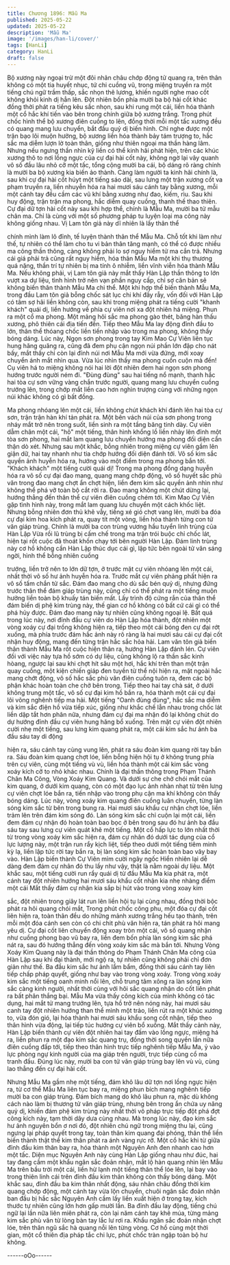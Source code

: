 ```yaml
---
title: Chương 1896: Mẫu Ma
published: 2025-05-22
updated: 2025-05-22
description: 'Mẫu Ma'
image: '/images/han-li/cover/'
tags: [HanLi]
category: HanLi
draft: false
---
```


Bộ xương này ngoại trừ một đôi nhãn châu chớp động tử quang
ra, trên thân không có một tia huyết nhục, tứ chi cuồng vũ, trong
miệng truyền ra một tiếng chú ngữ trầm thấp, sắc nhọn thê lương,
khiến người nghe mao cốt không khỏi kinh dị hẳn lên.
Đột nhiên bốn phía mười ba bộ hài cốt khác đồng thời phát ra
tiếng kêu sắc nhọn, sau khi rung một cái, liền hóa thành một cổ
hắc khí tiến vào bên trong chính giữa bộ xương trắng.
Trong phút chốc hình thể bộ xương điên cuồng to lên, đồng thời
mỗi một tấc xương đều có quang mang lưu chuyển, bắt đầu quỷ
dị biến hình.
Chỉ nghe được một trận bạo lôi muộn hưởng, bộ xương liền hóa
thành bảy tám trượng to, hắc sắc ma diễm lượn lờ toàn thân,
giống như thiên ngoại ma thần hàng lâm. Nhưng nếu ngưng thần
nhìn kỹ liền có thể kinh hãi phát hiện, trên các khúc xương thô to
nơi lồng ngực của cự đại hài cốt này, không ngờ lại vây quanh vô
số đầu lâu nhỏ cỡ một tấc, tổng cộng mười ba cái, bộ dáng rõ
ràng chính là mười ba bộ xương kia biến ảo thành.
Càng làm người ta kinh hãi chính là, sau khi cự đại hài cốt húyt
một tiếng sáo dài, sau lưng một trận xương cốt va phạm truyền
ra, liền nhuyễn hóa ra hai mươi sáu cánh tay bằng xương, mỗi
một cánh tay đều cầm các vũ khí bằng xương như đao, kiếm, rìu.
Sau khi huy động, trận trận ma phong, hắc diễm quay cuồng,
thanh thế thao thiên.
Cự đại dữ tợn hài cốt này sau khi hợp thể, chính là Mẫu Ma,
mười ba tử mẫu chân ma.
Chỉ là cùng với một số phương pháp tu luyện loại ma công này
không giống nhau. Vị Lam tôn giả này dĩ nhiên là lấy thân thể

chính mình làm lô đỉnh, tế luyện thành thân thể Mẫu Ma.
Chỗ tốt khi làm như thế, tự nhiên có thể làm cho tu vi bản thân
tăng mạnh, có thể có được nhiều ma công thần thông, càng
không phải lo sợ nguy hiểm tử ma cắn trả.
Nhưng cái giá phải trả cũng rất nguy hiểm, hóa thân Mẫu Ma một
khi thụ thương quá nặng, thần trí tự nhiên bị ma tính ô nhiễm, liền
vĩnh viễn hóa thành Mẫu Ma.
Nếu không phải, vị Lam tôn giả này mắt thấy Hàn Lập thần thông
to lớn vượt xa dự liệu, tình hình trở nên vạn phần nguy cấp, chỉ
sợ căn bản sẽ không biến thân thành Mẫu Ma chi thể.
Một khi hợp thể biến thành Mẫu Ma, trong đầu Lam tôn giả bỗng
chốc sát lục chi khí đầy rẫy, vốn đối với Hàn Lập có tâm sợ hãi
liền không còn, sau khi trong miệng phát ra tiếng cười "khanh
khách" quái dị, liền hướng về phía cự viên nơi xa đột nhiên há
miệng. Phun ra một cổ ma phong.
Một mảng hôi sắc ma phong gào thét, băng hàn thấu xương, phô
thiên cái địa tiến đến.
Tiếp theo Mẫu Ma lay động đỉnh đầu to lớn, thân thể thóang chốc
liền tiến nhập vào trong ma phong, không thấy bóng dáng.
Lúc này, Ngọn sơn phong trong tay Kim Mao Cự Viên liên tục
hung hăng quăng ra, cũng đã đem phụ cận ngọn núi phần lớn
đập cho nát bấy, mắt thấy chỉ còn lại đỉnh núi nơi Mẫu Ma mới
vừa đứng, mới xoay chuyển ánh mắt nhìn qua.
Vừa lúc nhìn thấy ma phong cuồn cuộn mà đến!
Cụ viên há to miệng không nói hai lời đột nhiên đem hai ngọn sơn
phong hướng trước người ném đi.
"Đùng đùng" sau hai tiếng nổ mạnh, thanh hắc hai tòa cự sơn
vững vàng chắn trước người, quang mang lưu chuyển cuồng
trướng lên, trong chớp mắt liền cao hơn nghìn trượng cùng với
những ngọn núi khác không có gì bất đồng.

Ma phong nhóang lên một cái, liền không chút khách khí đánh lên
hai tòa cự sơn, trận trận hàn khí tản phát ra.
Một bên vách núi của sơn phong trong nháy mắt trở nên trong
suốt, liền sinh ra một tầng băng tinh dày.
Cự viên dẫm chân một cái, "hô" một tiếng, thân hình khổng lồ liền
nhảy lên đỉnh một tòa sơn phong, hai mắt lam quang lưu chuyển
hướng ma phong đối diện cẩn thận dò xét.
Nhưng sau một khắc, bỗng nhiên trong miệng cự viên gầm lên
giận dữ, hai tay nhanh như tia chớp hướng đối diện đánh tới.
Vô số kim sắc quyền ảnh huyễn hóa ra, hướng vào một điểm
trong ma phong bắn tới.
"Khách khách" một tiếng cười quái dị!
Trong ma phong đồng dạng huyễn hóa ra vô số cự đại đao mang,
quang mang chớp động, vô số huyết sắc phù văn trong đao mang
chợt ẩn chợt hiện, liền đem kim sắc quyền ảnh nhìn như không
thể phá vỡ toàn bộ cắt rời ra.
Đao mang không một chút dừng lại, hướng thẳng đến thân thể cự
viên điên cuồng chém tới.
Kim Mao Cự Viên gặp tình hình này, trong mắt lam quang lưu
chuyển một cách khốc liệt. Nhưng bỗng nhiên đơn thủ khẽ vẫy,
tiếng xé gió chợt vang lên, mười ba đóa cự đại kim hoa kích phát
ra, quay tít một vòng, liền hóa thành từng con tử văn giáp trùng.
Chính là mười ba con trùng vương hầu tuyển linh trùng của Hàn
Lập
Vừa rồi lũ trùng bị cấm chế trong ma trận trói buộc chỉ chốc lát,
hiện tại rốt cuộc đã thoát khốn chạy tới bên người Hàn Lập.
Đám linh trùng này cơ hồ không cần Hàn Lập thúc dục cái gì, lập
tức bên ngoài tử văn sáng ngời, hình thể bỗng nhiên cuồng

trướng, liền trở nên to lớn dữ tợn, ở trước mặt cự viên nhóang
lên một cái, nhất thời vô số hư ảnh huyễn hóa ra.
Trước mắt cự viên phảng phất hiện ra vô số tấm chắn tử sắc.
Đám đao mang cho dù sắc bén quỷ dị, nhưng đứng trước thân
thể đám giáp trùng này, cũng chỉ có thể phát ra một tiếng muộn
hưởng liền toàn bộ khuấy tán biến mất.
Lấy trình độ cứng rắn của thân thể đám biến dị phệ kim trùng này,
thế gian cơ hồ không có bất cứ cái gì có thể phá hủy được. Đám
đao mang này tự nhiên cũng không ngoại lệ.
Bất quá trong lúc này, nơi đỉnh đầu cự viên do Hàn Lập hóa
thành, đột nhiên một vòng xoáy cự đại trống không hiện ra, tiếp
theo một cái bóng đen cự đại rớt xuống, mà phía trước đám hắc
ảnh này rõ ràng là hai mươi sáu cái cự đại cốt nhận huy động,
mang đến từng trận hắc sắc hỏa hải.
Lam văn tôn giả biến thân thành Mẫu Ma rốt cuộc hiện thân ra,
hướng Hàn Lập đánh lén.
Cự viên đối với việc này tựa hồ sớm có dự liệu, cũng không lộ ra
thần sắc kinh hòang, ngược lại sau khi chợt hít sâu một hơi, hắc
khí trên than một trận quay cuồng, một kiện chiến giáp đen tuyền
từ thể nội hiện ra, mặt ngoài hắc mang chớt động, vô số hắc sắc
phù văn điên cuồng tuôn ra, đem các bộ phận khác hoàn toàn che
chở bên trong.
Tiếp theo hai tay chà sát, ở dưới không trung một tấc, vô số cự
đại kim hồ bắn ra, hóa thành một cái cự đại lôi võng nghênh tiếp
ma hải.
Một tiếng "Oanh đùng đùng", hắc sắc ma diễm và kim sắc điện hồ
vừa tiếp xúc, giống như khắc chế lẫn nhau trong chốc lát liền dập
tắt hơn phân nữa, nhưng đám cự đại ma nhận đó lại không chút
do dự hướng đỉnh đầu cự viên hung hăng bổ xuống.
Trên mặt cự viên đột nhiên cười nhẹ một tiếng, sau lưng kim
quang phát ra, một cái kim sắc hư ảnh ba đầu sáu tay di động

hiện ra, sáu cánh tay cùng vung lên, phát ra sáu đoàn kim quang
rời tay bắn ra.
Sáu đoàn kim quang chợt lóe, liền bỗng hiện hội tụ ở không trung
phía trên cự viên, cùng một tiếng vù vù, liền hóa thành một cái
kim sắc vòng xoáy kích cỡ to nhỏ khác nhau.
Chính là đại thần thông trong Phạm Thánh Chân Ma Công, Vòng
Xoáy Kim Quang.
Và dưới sự che chở chói mắt của kim quang, ở dưới kim quang,
còn có một đạo lục ảnh nhàn nhạt từ trên lưng cự viên chợt lóe
bắn ra, tiến nhập vào trong phụ cận ma khí không còn thấy bóng
dáng.
Lúc này, vòng xoáy kim quang điên cuồng luân chuyển, từng làn
sóng kim sắc từ bên trong bung ra.
Hai mươi sáu khẩu cự nhận chợt lóe, liền trảm lên trên đám kim
sóng đó.
Làn sóng kim sắc chỉ cuộn lại một cái, liền đem đám cự nhận đó
hoàn toàn bao bọc ở bên trong sau đó hư ảnh ba đầu sáu tay sau
lưng cự viên quát khẽ một tiếng.
Một cổ hấp lực to lớn nhất thời từ trong vòng xoáy kim sắc hiện
ra, đám cự nhân đó dưới tác dụng của cổ lực lượng này, một trận
run rẩy kịch liệt, tiếp theo dưới một tiếng tiêm minh kỳ lạ, liền lập
tức rời tay bắn ra, bị làn sóng kim sắc hoàn toàn bao vây bay vào.
Hàn Lập biến thành Cự Viên mỉm cười ngây ngốc
Hiển nhiên lại dễ dàng đem đám cự nhân đó thu lấy như vậy, thật
là nằm ngoài dự liệu.
Một khắc sau, một tiếng cười run rẩy quái dị từ đầu Mẫu Ma kia
phát ra, một cánh tay đột nhiên hướng hai mươi sáu khẩu cốt
nhận kia nhẹ nhàng điểm một cái
Mắt thấy đám cự nhận kia sắp bị hút vào trong vòng xoay kim

sắc, đột nhiên trong giây lát run lên liền hội tụ lại cùng nhau, đồng
thời bộc phát ra hôi quang chói mắt,
Trong phút chốc công phu, một đóa cự đại cốt liên hiện ra, toàn
thân đều do những mảnh xương trắng hếu tạo thành, trên mỗi
một đóa cánh sen còn có chi chit phù văn hiện ra, tán phát ra hôi
mang yêu dị.
Cự đại cốt liên chuyển động xoay tròn một cái, vô số quang nhận
như cuồng phong bạo vũ bay ra, liền đem bốn phía làn sóng kim
sắc phá nát ra, sau đó hướng thẳng đến vòng xoáy kim sắc mà
bắn tới.
Nhưng Vòng Xoáy Kim Quang này là đại thần thông do Phạm
Thánh Chân Ma công của Hàn Lập sau khi đại thành, mới ngộ ra,
tự nhiên cũng không phải chỉ đơn giản như thế.
Ba đầu kim sắc hư ảnh lẩm bẩm, đồng thời sáu cánh tay liên tiếp
chấp pháp quyết, giống như bay vào trong vòng xoáy.
Trong vòng xoáy kim sắc một tiếng oanh minh nổi lên, chỗ trung
tâm xông ra làn sóng kim sắc càng kinh người, nhất thời cùng với
hôi sắc quang nhận do cốt liên phát ra bất phân thắng bại.
Mẫu Ma vừa thấy công kích của mình không có tác dụng, hai mắt
tử mang trướng lên, tựa hồ trở nên nóng nảy, hai mươi sáu canh
tay đột nhiên hướng than thể mình một trảo, liền rút ra một khúc
xương to, vừa đón gió, lại hóa thành hai mươi sáu khẩu song cốt
nhận, tiếp theo thân hình vừa động, lại tiếp túc hướng cự viên bổ
xuống.
Mắt thấy cảnh này, Hàn Lập biến thành cự viên đột nhiên hai tay
đấm vào lồng ngực, miệng há ra, liền phun ra một đạo kim sắc
quang trụ, đồng thời song quyền lần nữa điên cuồng đấp tới, tiếp
theo thân hình trực tiếp nghênh tiếp Mẫu Ma, ỷ vào lực phòng
ngự kinh người của ma giáp trên người, trực tiếp cùng cổ ma
tranh đấu.
Đúng lúc này, mười ba con tử văn giáp trùng bay lên vù vù, cùng
lao thẳng đến cự đại hài cốt.

Nhưng Mẫu Ma gầm nhẹ một tiếng, đám khô lâu dữ tợn nơi lồng
ngực hiện ra, từ cơ thể Mẫu Ma liên tục bay ra, miệng phun bích
mang nghênh tiếp mười ba con giáp trùng.
Đám bích mang do khô lâu phun ra, mặc dù không cách nào làm
bị thương tử văn giáp trùng, nhưng bên trong ẩn chứa uy năng
quỷ dị, khiến đám phệ kim trùng này nhất thời vô pháp trực tiếp
đột phá đợt công kích này, tạm thời dây dưa cùng nhau.
Mà trong lúc này, đạo kim sắc hư ảnh nguyên bổn ơ nơi đó, đột
nhiên chú ngữ trong miệng thu lại, cũng ngưng lại pháp quyết
trong tay, toàn thân kim quang đại phóng, thân thể liền biến thành
thật thể kim thân phát ra ánh vàng rực rỡ.
Một cổ hắc khi từ giữa đỉnh đầu kim thân bay ra, hóa thành một
Nguyên Anh đen nhanh cao hơn một tấc.
Diện mục Nguyên Anh này cùng Hàn Lập giống nhau như đúc,
hai tay đang cầm một khẩu ngân sắc đoản nhận, mắt lộ hàn
quang nhìn lên Mẫu Ma trên bầu trời một cái, liền hừ lạnh một
tiếng thân thể lóe lên, lại bay vào trong thiên linh cái trên đỉnh đầu
kim thân không còn thấy bóng dáng.
Một khắc sau, đỉnh đầu ba kim thân nhất động, sáu nhãn châu
đồng thời kim quang chớp động, một cánh tay vừa lộn chuyển,
chuôi ngân sắc đoản nhận ban đầu bị hắc sắc Nguyên Anh cầm
lấy liền xuất hiện ở trong tay, kích thước tự nhiên cũng lớn hơn
gấp mười lần.
Ba đỉnh đầu lay động, tiếng chú ngữ lại lần nữa liên miên phát ra,
còn lại năm cánh tay khẽ múa, từng mảng kim sắc phù văn từ
lòng bàn tay lắc lư rơi ra.
Khẩu ngân sắc đoản nhận chợt lóe, trên thân ngũ sắc hà quang
nỗi lên từng vòng.
Cơ hồ cùng một thời gian, một cổ thiên địa pháp tắc chi lực, phút
chốc tràn ngập toàn bộ hư không.

------oOo------
